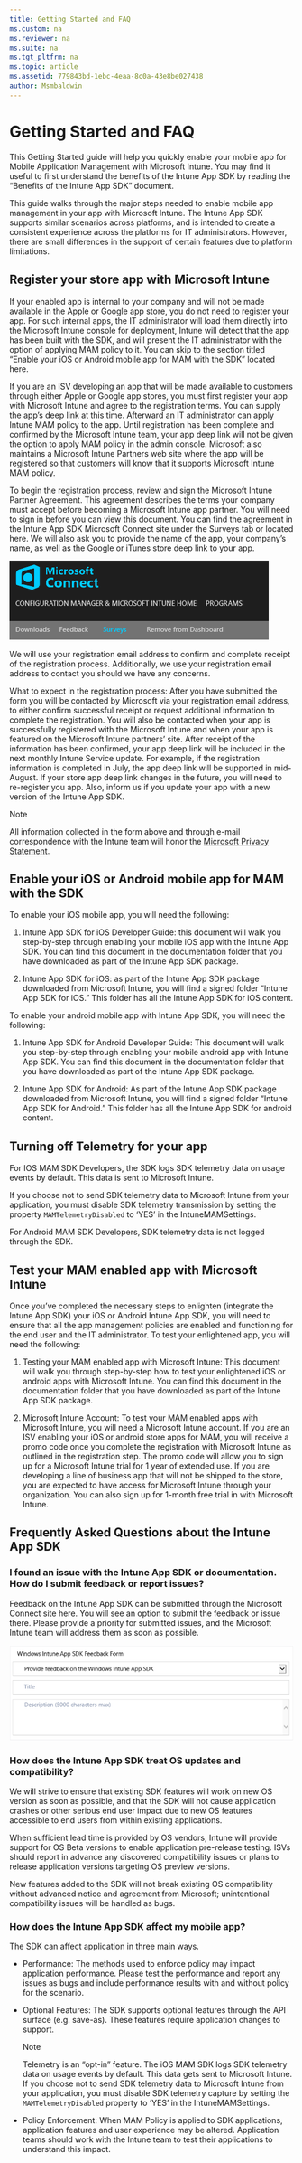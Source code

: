 ```yaml
---
title: Getting Started and FAQ
ms.custom: na
ms.reviewer: na
ms.suite: na
ms.tgt_pltfrm: na
ms.topic: article
ms.assetid: 779843bd-1ebc-4eaa-8c0a-43e8be027438
author: Msmbaldwin
---
```

# Getting Started and FAQ
This Getting Started guide will help you quickly enable your mobile app for Mobile Application Management with Microsoft Intune. You may find it useful to first understand the benefits of the Intune App SDK by reading the “Benefits of the Intune App SDK” document.

This guide walks through the major steps needed to enable mobile app management in your app with Microsoft Intune. The Intune App SDK supports similar scenarios across platforms, and is intended to create a consistent experience across the platforms for IT administrators. However, there are small differences in the support of certain features due to platform limitations.

## Register your store app with Microsoft Intune
If your enabled app is internal to your company and will not be made available in the Apple or Google app store, you do not need to register your app. For such internal apps, the IT administrator will load them directly into the Microsoft Intune console for deployment, Intune will detect that the app has been built with the SDK, and will present the IT administrator with the option of applying MAM policy to it. You can skip to the section titled “Enable your iOS or Android mobile app for MAM with the SDK” located here.

If you are an ISV developing an app that will be made available to customers through either Apple or Google app stores, you must first register your app with Microsoft Intune and agree to the registration terms. You can supply the app’s deep link at this time. Afterward an IT administrator can apply Intune MAM policy to the app. Until registration has been complete and confirmed by the Microsoft Intune team, your app deep link will not be given the option to apply MAM policy in the admin console. Microsoft also maintains a Microsoft Intune Partners web site where the app will be registered so that customers will know that it supports Microsoft Intune MAM policy.

To begin the registration process, review and sign the Microsoft Intune Partner Agreement. This agreement describes the terms your company must accept before becoming a Microsoft Intune app partner. You will need to sign in before you can view this document. You can find the agreement in the Intune App SDK Microsoft Connect site under the Surveys tab or located here. We will also ask you to provide the name of the app, your company’s name, as well as the Google or iTunes store deep link to your app.

![](./media/Microsoft-Connect.png)

We will use your registration email address to confirm and complete receipt of the registration process. Additionally, we use your registration email address to contact you should we have any concerns.

What to expect in the registration process: After you have submitted the form you will be contacted by
Microsoft via your registration email address, to either confirm successful receipt or request additional
information to complete the registration. You will also be contacted when your app is successfully
registered with the Microsoft Intune and when your app is featured on the Microsoft Intune partners’
site.
After receipt of the information has been confirmed, your app deep link will be included in the next
monthly Intune Service update. For example, if the registration information is completed in July, the app
deep link will be supported in mid-August.
If your store app deep link changes in the future, you will need to re-register you app. Also, inform us if
you update your app with a new version of the Intune App SDK.

> [!NOTE]
> All information collected in the form above and through e-mail correspondence with the Intune
> team will honor the [Microsoft Privacy Statement](http://www.microsoft.com/en-us/privacystatement/default.aspx).

## Enable your iOS or Android mobile app for MAM with the SDK
To enable your iOS mobile app, you will need the following:

1.  Intune App SDK for iOS Developer Guide: this document will walk you step-by-step through
    enabling your mobile iOS app with the Intune App SDK. You can find this document in the
    documentation folder that you have downloaded as part of the Intune App SDK package.

2.  Intune App SDK for iOS: as part of the Intune App SDK package downloaded from Microsoft
    Intune, you will find a signed folder “Intune App SDK for iOS.” This folder has all the Intune App
    SDK for iOS content.

To enable your android mobile app with Intune App SDK, you will need the following:

1.  Intune App SDK for Android Developer Guide: This document will walk you step-by-step
    through enabling your mobile android app with Intune App SDK. You can find this document in
    the documentation folder that you have downloaded as part of the Intune App SDK package.

2.  Intune App SDK for Android: As part of the Intune App SDK package downloaded from
    Microsoft Intune, you will find a signed folder “Intune App SDK for Android.” This folder has all
    the Intune App SDK for android content.

## Turning off Telemetry for your app
For IOS MAM SDK Developers, the SDK logs SDK telemetry data on usage events by default. This data is
sent to Microsoft Intune.

If you choose not to send SDK telemetry data to Microsoft Intune from your application, you must
disable SDK telemetry transmission by setting the property `MAMTelemetryDisabled` to ‘YES’ in
the IntuneMAMSettings.

For Android MAM SDK Developers, SDK telemetry data is not logged through the SDK.

## Test your MAM enabled app with Microsoft Intune
Once you’ve completed the necessary steps to enlighten (integrate the Intune App SDK) your iOS or Android Intune App SDK, you will need to ensure that all the app management policies are enabled and functioning for the end user and the IT administrator. To test your enlightened app, you will need the following:

1.  Testing your MAM enabled app with Microsoft Intune: This document will walk you through step-by-step how to test your enlightened iOS or android apps with Microsoft Intune. You can find this document in the documentation folder that you have downloaded as part of the Intune App SDK package.

2.  Microsoft Intune Account: To test your MAM enabled apps with Microsoft Intune, you will need a Microsoft Intune account. If you are an ISV enabling your iOS or android store apps for MAM, you will receive a promo code once you complete the registration with Microsoft Intune as outlined in the registration step. The promo code will allow you to sign up for a Microsoft Intune trial for 1 year of extended use. If you are developing a line of business app that will not be shipped to the store, you are expected to have access for Microsoft Intune through your organization. You can also sign up for 1-month free trial in with Microsoft Intune.

## Frequently Asked Questions about the Intune App SDK

### I found an issue with the Intune App SDK or documentation. How do I submit feedback or report issues?
Feedback on the Intune App SDK can be submitted through the Microsoft Connect site here. You will see an option to submit the feedback or issue there. Please provide a priority for submitted issues, and the Microsoft Intune team will address them as soon as possible.

![](./media/App-Feedback-Form.png)

### How does the Intune App SDK treat OS updates and compatibility?
We will strive to ensure that existing SDK features will work on new OS version as soon as possible, and that the SDK will not cause application crashes or other serious end user impact due to new OS features accessible to end users from within existing applications.

When sufficient lead time is provided by OS vendors, Intune will provide support for OS Beta versions to enable application pre-release testing. ISVs should report in advance any discovered compatibility issues or plans to release application versions targeting OS preview versions.

New features added to the SDK will not break existing OS compatibility without advanced notice and agreement from Microsoft; unintentional compatibility issues will be handled as bugs.

### How does the Intune App SDK affect my mobile app?
The SDK can affect application in three main ways.

-   Performance: The methods used to enforce policy may impact application performance. Please test the performance and report any issues as bugs and include performance results with and without policy for the scenario.

-   Optional Features: The SDK supports optional features through the API surface (e.g. save-as). These features require application changes to support.

    > [!NOTE]
    > Telemetry is an “opt-in” feature. The iOS MAM SDK logs SDK telemetry data on usage events by default. This data gets sent to Microsoft Intune. If you choose not to send SDK telemetry data to Microsoft Intune from your application, you must disable SDK telemetry capture by setting the `MAMTelemetryDisabled` property to ‘YES’ in the IntuneMAMSettings.

-   Policy Enforcement: When MAM Policy is applied to SDK applications, application features and user experience may be altered. Application teams should work with the Intune team to test their applications to understand this impact.

